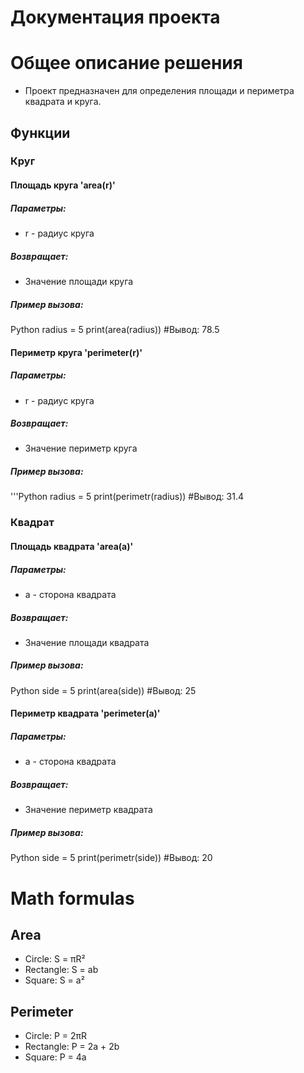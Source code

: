 # Документация проекта
# Общее описание решения
- Проект предназначен для определения площади и периметра квадрата и круга.
## Функции
### Круг
#### Площадь круга 'area(r)'
##### Параметры:
- r - радиус круга
##### Возвращает:
- Значение площади круга
##### Пример вызова:
Python
radius = 5
print(area(radius)) #Вывод: 78.5
#### Периметр круга 'perimeter(r)'
##### Параметры:
- r - радиус круга
##### Возвращает:
- Значение периметр круга
##### Пример вызова:
'''Python
radius = 5
print(perimetr(radius)) #Вывод: 31.4
### Квадрат
#### Площадь квадрата 'area(a)'
##### Параметры:
- a - сторона квадрата
##### Возвращает:
- Значение площади квадрата
##### Пример вызова:
Python
side = 5
print(area(side)) #Вывод: 25
#### Периметр квадрата 'perimeter(a)'
##### Параметры:
- a - сторона квадрата
##### Возвращает:
- Значение периметр квадрата
##### Пример вызова:
Python
side = 5
print(perimetr(side)) #Вывод: 20

# Math formulas
## Area
- Circle: S = πR²
- Rectangle: S = ab
- Square: S = a²

## Perimeter
- Circle: P = 2πR
- Rectangle: P = 2a + 2b
- Square: P = 4a